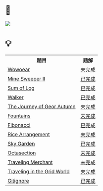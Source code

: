 # 🔗

<a href="https://codeforces.com/gym/102900"><img src="https://img-blog.csdnimg.cn/a530af8283504791a6aec6eaa43f880c.png"></a>

# 💡

<table>  
  <tr>
    <th>题目</th><th>题解</th>
  </tr>
  <tr>
    <td><a href="https://codeforces.com/gym/102900/problem/A">Wowoear</a></td><td><a href="#">未完成</a></td>
  </tr>
  <tr>
    <td><a href="https://codeforces.com/gym/102900/problem/B">Mine Sweeper II</a></td><td><a href="https://github.com/Chivas-Regal/ACM/blob/main/Code/%E5%9F%BA%E7%A1%80%E7%AE%97%E6%B3%95/%E8%B4%AA%E5%BF%83%26%E6%9E%84%E9%80%A0/ICPC%E4%B8%8A%E6%B5%B7%E7%AB%992020B_MineSweeperII.md">已完成</a></td>
  </tr>
  <tr>
    <td><a href="https://codeforces.com/gym/102900/problem/C">Sum of Log</a></td><td><a href="https://github.com/Chivas-Regal/ACM/tree/main/Code/%E5%8A%A8%E6%80%81%E8%A7%84%E5%88%92/%E6%95%B0%E4%BD%8DDP">已完成</a></td>
  </tr>
  <tr>
    <td><a href="https://codeforces.com/gym/102900/problem/D">Walker</a></td><td><a href="https://github.com/Chivas-Regal/ACM/blob/main/Code/%E5%9F%BA%E7%A1%80%E7%AE%97%E6%B3%95/%E4%BA%8C%E5%88%86%E7%AD%94%E6%A1%88/ICPC2020%E4%B8%8A%E6%B5%B7%E7%AB%99D_Walker.md">已完成</a></td>
  </tr>
  <tr>
    <td><a href="https://codeforces.com/gym/102900/problem/E">The Journey of Geor Autumn</a></td><td><a href="#">未完成</a></td>
  </tr>
  <tr>
    <td><a href="https://codeforces.com/gym/102900/problem/F">Fountains</a></td><td><a href="#">未完成</a></td>
  </tr>
  <tr>
    <td><a href="https://codeforces.com/gym/102900/problem/G">Fibonacci</a></td><td><a href="https://github.com/Chivas-Regal/ACM/blob/main/Code/%E6%95%B0%E5%AD%A6/%E7%BB%84%E5%90%88%E6%95%B0%E5%AD%A6/%E6%8E%92%E5%88%97%E7%BB%84%E5%90%88/ICPC2020%E4%B8%8A%E6%B5%B7%E7%AB%99G_Fibonacci.md">已完成</a></td>
  </tr>
  <tr>
    <td><a href="https://codeforces.com/gym/102900/problem/H">Rice Arrangement</a></td><td><a href="#">未完成</a></td>
  </tr>
  <tr>
    <td><a href="https://codeforces.com/gym/102900/problem/I">Sky Garden</a></td><td><a href="https://github.com/Chivas-Regal/ACM/blob/main/Code/%E8%AE%A1%E7%AE%97%E5%87%A0%E4%BD%95/ICPC%E4%B8%8A%E6%B5%B7%E7%AB%992020I_SkyGarden.md">已完成</a></td>
  </tr>
  <tr>
    <td><a href="https://codeforces.com/gym/102900/problem/J">Octasection</a></td><td><a href="#">未完成</a></td>
  </tr>
  <tr>
    <td><a href="https://codeforces.com/gym/102900/problem/K">Traveling Merchant</a></td><td><a href="#">未完成</a></td>
  </tr>
  <tr>
    <td><a href="https://codeforces.com/gym/102900/problem/L">Traveling in the Grid World</a></td><td><a href="#">未完成</a></td>
  </tr>
  <tr>
    <td><a href="https://codeforces.com/gym/102900/problem/M">Gitignore</a></td><td><a href="https://github.com/Chivas-Regal/ACM/blob/main/Code/%E5%9F%BA%E7%A1%80%E7%AE%97%E6%B3%95/%E8%B4%AA%E5%BF%83%26%E6%9E%84%E9%80%A0/ICPC%E4%B8%8A%E6%B5%B7%E7%AB%992020M_Gitignore.md">已完成</a></td>
  </tr>
</table>
